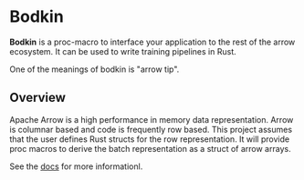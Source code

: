 # Bodkin


<b>Bodkin</b> is a proc-macro to interface your application to the rest of the arrow ecosystem.
It can be used to write training pipelines in Rust.  

One of the meanings of bodkin is "arrow tip". 


## Overview

Apache Arrow is a high performance in memory data representation. Arrow is
columnar based and code is frequently row based. This project assumes that the
user defines Rust structs for the row representation. It will provide 
proc macros to derive the batch representation as a struct of arrow arrays.

See the [docs](https://docs.rs/bodkin) for more informationl.
